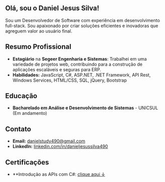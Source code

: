 ## Olá, sou o Daniel Jesus Silva!

Sou um Desenvolvedor de Software com experiência em desenvolvimento full-stack. Sou apaixonado por criar soluções eficientes e inovadoras que agreguem valor ao usuário final.

## Resumo Profissional

- **Estagiário** na **Segeer Engenharia e Sistemas**: Trabalhei em uma variedade de projetos web, contribuindo para a construção de aplicações escaláveis e seguras para ERP.
- **Habilidades:** JavaScript, C#, ASP.NET, .NET Framework, API Rest, Windows Services, HTML/CSS, SQL, jQuery, Bootstrap


## Educação
- **Bacharelado em Análise e Desenvolvimento de Sistemas** - UNICSUL (Em andamento)

## Contato
- **Email:** danielstudy490@gmail.com
- **LinkedIn:** [linkedin.com/in/danieljesussilva490](https://www.linkedin.com/in/danieljesussilva490/)

## Certificações 
- **Introdução as APIs com C#: [clique aqui ↓](https://www.dio.me/certificate/WOOFQOB2/share)
